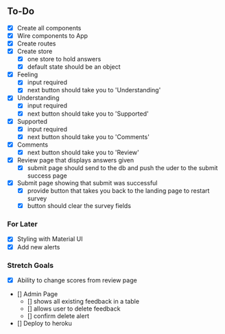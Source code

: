## To-Do

- [x] Create all components
- [x] Wire components to App
- [x] Create routes
- [x] Create store
  - [x] one store to hold answers
  - [x] default state should be an object
- [x] Feeling
  - [x] input required
  - [x] next button should take you to 'Understanding'
- [x] Understanding
  - [x] input required
  - [x] next button should take you to 'Supported'
- [x] Supported
  - [x] input required
  - [x] next button should take you to 'Comments'
- [x] Comments
  - [x] next button should take you to 'Review'
- [x] Review page that displays answers given
  - [x] submit page should send to the db and push the uder to the submit success page
- [x] Submit page showing that submit was successful
  - [x] provide button that takes you back to the landing page to restart survey
  - [x] button should clear the survey fields

### For Later

- [x] Styling with Material UI
- [x] Add new alerts

### Stretch Goals

- [x] Ability to change scores from review page
- [] Admin Page
  - [] shows all existing feedback in a table
  - [] allows user to delete feedback
  - [] confirm delete alert
- [] Deploy to heroku
